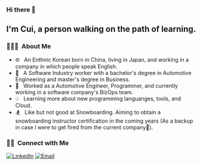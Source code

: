 ### Hi there 👋


<h2> I'm Cui, a person walking on the path of learning. </h2>

<h3> 👨🏻‍💻 &nbsp;About Me </h3>

- 🌐 &nbsp; An Enthnic Korean born in China, living in Japan, and working in a company in which people speak English.
- 🔨 &nbsp; A Software Industry worker with a bachelor's degree in Automotive Engineering and master's degree in Business.
- 💼 &nbsp; Worked as a Automotive Engineer, Programmer, and currently working in a software company's BizOps team.
- 💡 &nbsp; Learning more about new programming languanges, tools, and Cloud.
- 🏂 &nbsp; Like but not good at Snowboarding. Aiming to obtain a snowboarding instructor certification in the coming years (As a backup in case I were to get fired from the current company🤣).




<h3> 🤝🏻 &nbsp;Connect with Me </h3>

<p align="left">
<a href="https://www.linkedin.com/in/ensheng-cui-785624222/"><img alt="LinkedIn" src="https://img.shields.io/badge/LinkedIn-Ensheng%20Cui-blue?style=flat-square&logo=linkedin"></a>
<a href="mailto:cuiensheng0@163.com"><img alt="Email" src="https://img.shields.io/badge/Email-cuiensheng0@163.com-blue?style=flat-square&logo=gmail"></a>
</p>




<!--
**chldmstmd/chldmstmd** is a ✨ _special_ ✨ repository because its `README.md` (this file) appears on your GitHub profile.

Here are some ideas to get you started:

- 🔭 I’m currently working on ...
- 🌱 I’m currently learning ...
- 👯 I’m looking to collaborate on ...
- 🤔 I’m looking for help with ...
- 💬 Ask me about ...
- 📫 How to reach me: ...
- 😄 Pronouns: ...
- ⚡ Fun fact: ...
-->
